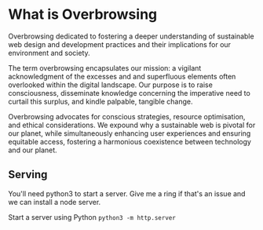 # What is Overbrowsing
Overbrowsing dedicated to fostering a deeper understanding of sustainable web design
and development practices and their implications for our environment and society.


The term overbrowsing encapsulates our mission: a vigilant acknowledgment of the
excesses and and superfluous elements often overlooked within the digital landscape.
Our purpose is to raise consciousness, disseminate knowledge concerning the
imperative need to curtail this surplus, and kindle palpable, tangible change.


Overbrowsing advocates for conscious strategies, resource optimisation, and ethical
considerations. We expound why a sustainable web is pivotal for our planet, while
simultaneously enhancing user experiences and ensuring equitable access, fostering a
harmonious coexistence between technology and our planet.

## Serving

You'll need python3 to start a server. Give me a ring if that's an issue and we can install a node server.

Start a server using Python
`python3 -m http.server`